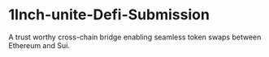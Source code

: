 # 1Inch-unite-Defi-Submission
A trust worthy cross-chain bridge enabling seamless token swaps between Ethereum and Sui.
